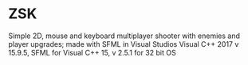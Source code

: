 # ZSK
Simple 2D, mouse and keyboard multiplayer shooter with enemies and player upgrades; made with SFML in Visual Studios
Visual C++ 2017 v 15.9.5, SFML for Visual C++ 15, v 2.5.1 for 32 bit OS
